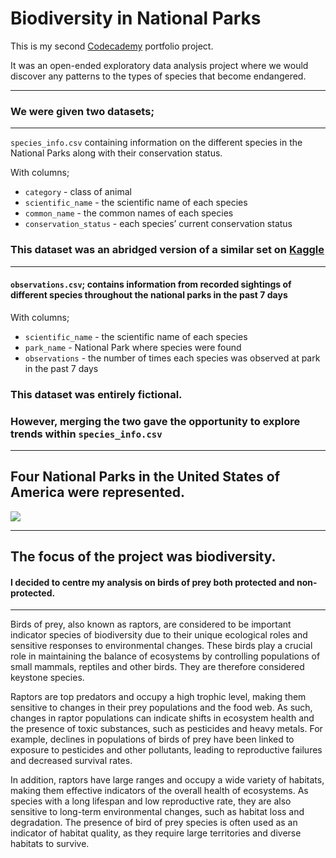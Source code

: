 # Biodiversity in National Parks

This is my second [Codecademy](https://www.codecademy.com/pages/data-science-career-specializations) portfolio project.

It was an open-ended exploratory data analysis project where we would discover any patterns to the types of species that become endangered. 

----

### We were given two datasets; 

----

`species_info.csv` containing information on the different species in the National Parks along with their conservation status.

With columns; 

- `category` - class of animal
- `scientific_name` - the scientific name of each species
- `common_name` - the common names of each species
- `conservation_status` - each species’ current conservation status

### This dataset was an abridged version of a similar set on [Kaggle](https://www.kaggle.com/datasets/nationalparkservice/park-biodiversity?select=species.csv)

----

#### `observations.csv`; contains information from recorded sightings of different species throughout the national parks in the past 7 days

With columns; 

- `scientific_name` - the scientific name of each species
- `park_name` - National Park where species were found
- `observations` - the number of times each species was observed at park in the past 7 days

### This dataset was entirely fictional. 
### However, merging the two gave the opportunity to explore trends within `species_info.csv`

----

## Four National Parks in the United States of America were represented.

<img src="Images/National Park Map.png"/>

----

## The focus of the project was biodiversity. 
#### I decided to centre my analysis on birds of prey both protected and non-protected.

----

Birds of prey, also known as raptors, are considered to be important indicator species of biodiversity due to their unique ecological roles and sensitive responses to environmental changes. These birds play a crucial role in maintaining the balance of ecosystems by controlling populations of small mammals, reptiles and other birds. They are therefore considered keystone species.

Raptors are top predators and occupy a high trophic level, making them sensitive to changes in their prey populations and the food web. As such, changes in raptor populations can indicate shifts in ecosystem health and the presence of toxic substances, such as pesticides and heavy metals. For example, declines in populations of birds of prey have been linked to exposure to pesticides and other pollutants, leading to reproductive failures and decreased survival rates.

In addition, raptors have large ranges and occupy a wide variety of habitats, making them effective indicators of the overall health of ecosystems. As species with a long lifespan and low reproductive rate, they are also sensitive to long-term environmental changes, such as habitat loss and degradation. The presence of bird of prey species is often used as an indicator of habitat quality, as they require large territories and diverse habitats to survive.


